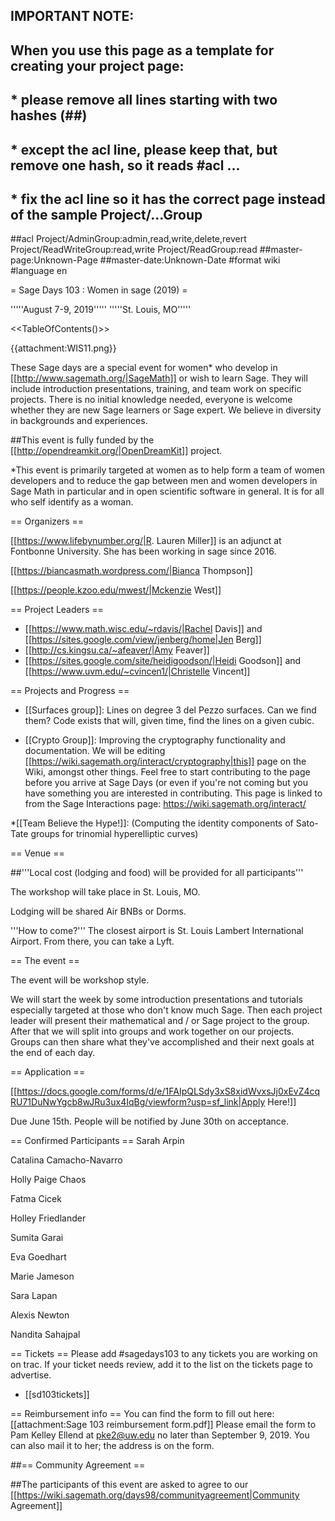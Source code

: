 ## IMPORTANT NOTE:
## When you use this page as a template for creating your project page:
##  * please remove all lines starting with two hashes (##)
##  * except the acl line, please keep that, but remove one hash, so it reads #acl ...
##  * fix the acl line so it has the correct page instead of the sample Project/...Group
##acl Project/AdminGroup:admin,read,write,delete,revert Project/ReadWriteGroup:read,write Project/ReadGroup:read
##master-page:Unknown-Page
##master-date:Unknown-Date
#format wiki
#language en




= Sage Days 103 : Women in sage (2019) =

'''''August 7-9, 2019'''''
'''''St. Louis, MO'''''

<<TableOfContents()>>


{{attachment:WIS11.png}}

These Sage days are a special event for women* who develop in [[http://www.sagemath.org/|SageMath]] or wish to learn Sage. They will include introduction presentations, training,  and team work on specific projects. There is no initial knowledge needed, everyone is welcome whether they are new Sage learners or Sage expert. We believe in diversity in backgrounds and experiences.

##This event is fully funded by the [[http://opendreamkit.org/|OpenDreamKit]] project.

*This event is primarily targeted at women as to help form a team of women developers and to reduce the gap between men and women developers in Sage Math in particular and in open scientific software in general. It is for all who self identify as a woman.

== Organizers ==

[[https://www.lifebynumber.org/|R. Lauren Miller]] is an adjunct at Fontbonne University. She has been working in sage since 2016.

[[https://biancasmath.wordpress.com/|Bianca Thompson]]

[[https://people.kzoo.edu/mwest/|Mckenzie West]]

== Project Leaders ==

 * [[https://www.math.wisc.edu/~rdavis/|Rachel Davis]] and [[https://sites.google.com/view/jenberg/home|Jen Berg]]
 * [[http://cs.kingsu.ca/~afeaver/|Amy Feaver]]
 * [[https://sites.google.com/site/heidigoodson/|Heidi Goodson]] and [[https://www.uvm.edu/~cvincen1/|Christelle Vincent]]


== Projects and Progress ==

 * [[Surfaces group]]: Lines on degree 3 del Pezzo surfaces.  Can we find them?  Code exists that will, given time, find the lines on a given cubic.

 * [[Crypto Group]]: Improving the cryptography functionality and documentation. We will be editing [[https://wiki.sagemath.org/interact/cryptography|this]] page on the Wiki, amongst other things. Feel free to start contributing to the page before you arrive at Sage Days (or even if you're not coming but you have something you are interested in contributing. This page is linked to from the Sage Interactions page: https://wiki.sagemath.org/interact/


 *[[Team Believe the Hype!]]: (Computing the identity components of Sato-Tate groups for trinomial hyperelliptic curves)

== Venue ==

##'''Local cost (lodging and food) will be provided for all participants'''

The workshop will take place in St. Louis, MO. 

Lodging will be shared Air BNBs or Dorms.

'''How to come?''' The closest airport is St. Louis Lambert International Airport. From there, you can take a Lyft.

== The event ==

The event will be workshop style.

We will start the week by some introduction presentations and tutorials especially targeted at those who don't know much Sage. Then each project leader will present their mathematical and / or Sage project to the group. After that we will split into groups and work together on our projects. Groups can then share what they've accomplished and their next goals at the end of each day. 

== Application ==

[[https://docs.google.com/forms/d/e/1FAIpQLSdy3xS8xidWvxsJj0xEvZ4cqRU71DuNwYgcb8wJRu3ux4IqBg/viewform?usp=sf_link|Apply Here!]]

Due June 15th. People will be notified by June 30th on acceptance. 



== Confirmed Participants ==
Sarah Arpin

Catalina Camacho-Navarro

Holly Paige Chaos

Fatma Cicek

Holley Friedlander

Sumita Garai

Eva Goedhart 

Marie Jameson

Sara Lapan

Alexis Newton

Nandita Sahajpal

== Tickets ==
Please add #sagedays103 to any tickets you are working on on trac.  If your ticket needs review, add it to the list on the tickets page to advertise.
 * [[sd103tickets]]


== Reimbursement info ==
You can find the form to fill out here: [[attachment:Sage 103 reimbursement form.pdf]]
Please email the form to Pam Kelley Ellend at pke2@uw.edu no later than September 9, 2019. You can also mail it to her; the address is on the form.

##== Community Agreement ==

##The participants of this event are asked to agree to our [[https://wiki.sagemath.org/days98/communityagreement|Community Agreement]]
